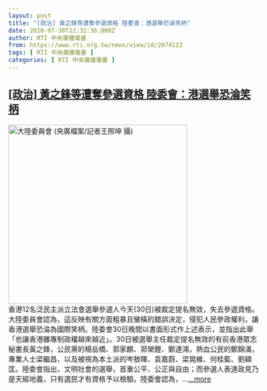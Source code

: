 ```yaml
---
layout: post
title: "[政治] 黃之鋒等遭奪參選資格 陸委會：港選舉恐淪笑柄"
date: 2020-07-30T12:32:36.000Z
author: RTI 中央廣播電臺
from: https://www.rti.org.tw/news/view/id/2074122
tags: [ RTI 中央廣播電臺 ]
categories: [ RTI 中央廣播電臺 ]
---
```

<!--1596112356000-->
[[政治] 黃之鋒等遭奪參選資格 陸委會：港選舉恐淪笑柄](https://www.rti.org.tw/news/view/id/2074122)
------

<div>
<img src="https://static.rti.org.tw/assets/thumbnails/2018/08/30/153562578143317.JPG" width="360" alt="大陸委員會 (央廣檔案/記者王照坤 攝)" title="大陸委員會 (央廣檔案/記者王照坤 攝)"><br>香港12名泛民主派立法會選舉參選人今天(30日)被裁定提名無效，失去參選資格。大陸委員會認為，這反映有關方面粗暴且蠻橫的錯誤決定，侵犯人民參政權利，讓香港選舉恐淪為國際笑柄。陸委會30日晚間以書面形式作上述表示，並指出此舉「也讓香港離專制政權越來越近」。30日被選舉主任裁定提名無效的有前香港眾志秘書長黃之鋒，公民黨的楊岳橋、郭家麒、郭榮鏗、鄭達鴻，熱血公民的鄭錦滿，專業人士梁繼昌，以及被視為本土派的岑敖暉、袁嘉蔚、梁晃維、何桂藍、劉穎匡。陸委會指出，文明社會的選舉，首重公平、公正與自由；而參選人表達政見乃是天經地義，只有選民才有資格予以檢驗。陸委會認為，...<a target="_blank" href="https://www.rti.org.tw/news/view/id/2074122">...more</a>
</div>
